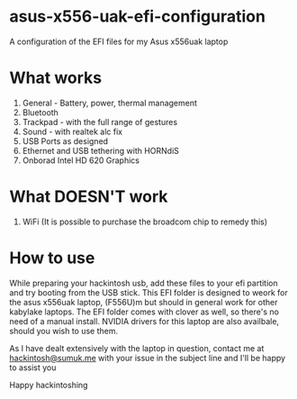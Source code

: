 # asus-x556-uak-efi-configuration
A configuration of the EFI files for my Asus x556uak laptop


# What works

1. General - Battery, power, thermal management
2. Bluetooth
3. Trackpad - with the full range of gestures
4. Sound - with realtek alc fix
5. USB Ports as designed
6. Ethernet and USB tethering with HORNdiS
7. Onborad Intel HD 620 Graphics

# What DOESN'T work

1. WiFi (It is possible to purchase the broadcom chip to remedy this)




# How to use

While preparing your hackintosh usb, add these files to your efi partition and try booting from the USB stick. This EFI folder is designed to weork for the asus x556uak laptop, (F556U)m but should in general work for other kabylake laptops. The EFI folder comes with clover as well, so there's no need of a manual install. NVIDIA drivers for this laptop are also availbale, should you wish to use them.


As I have dealt extensively with the laptop in question, contact me at hackintosh@sumuk.me with your issue in the subject line and I'll be happy to assist you


Happy hackintoshing
